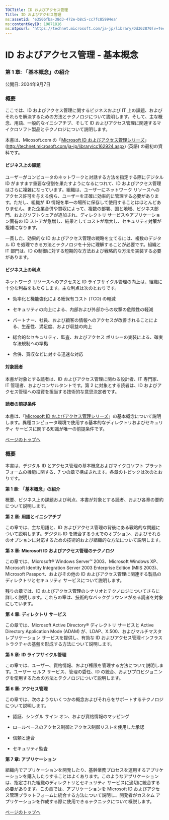 ```yaml
---
TOCTitle: ID およびアクセス管理
Title: ID およびアクセス管理
ms:assetid: 'e3506fba-38d3-472e-b8c5-cc7fc85994ea'
ms:contentKeyID: 19871816
ms:mtpsurl: 'https://technet.microsoft.com/ja-jp/library/Dd362870(v=TechNet.10)'
---
```


ID およびアクセス管理 ‐ 基本概念
================================

### 第 1 章: 「基本概念」の紹介

公開日: 2004年9月7日

### 概要

ここでは、ID およびアクセス管理に関するビジネスおよび IT 上の課題、およびそれらを解決するための方法とテクノロジについて説明します。そして、主な概念、用語、一般的なイニシアチブ、そして ID およびアクセス管理に関連するマイクロソフト製品とテクノロジについて説明します。

本書は、Micosoft.com の「[Microsoft ID およびアクセス管理シリーズ](http://technet.microsoft.com/ja-jp/library/cc162924.aspx)」 (http://technet.microsoft.com/ja-jp/library/cc162924.aspx) (英語) の最初の資料です。

#### ビジネス上の課題

ユーザーがコンピュータのネットワークと対話する方法を指定する際にデジタル ID がますます重要な役割を果たすようになるにつれて、ID およびアクセス管理はさらに複雑になっています。組織は、ユーザーにネットワーク リソースへのアクセス許可を与える傍ら、ユーザーを正確に効率的に管理する必要があります。ただし、組織が ID 情報を単一の場所に保存して使用することはほとんどありません。また企業合併や買収によって、複数の部署、国と地域、ビジネス部門、およびソフトウェアが追加され、ディレクトリ サービスやアプリケーション固有の ID ストアが急増し、結果としてコストが増大し、セキュリティ対策が複雑になります。

一貫した、効果的な ID およびアクセス管理の戦略を立てるには、複数のデジタル ID を処理できる方法とテクノロジを十分に理解することが必要です。組織と IT 部門は、ID の制御に対する短期的な方法および戦略的な方法を実装する必要があります。

#### ビジネス上の利点

ネットワーク リソースへのアクセスと ID ライフサイクル管理の向上は、組織に十分な利益をもたらします。主な利点は次のとおりです。

-   効率化と機能強化による総保有コスト (TCO) の軽減

-   セキュリティの向上による、内部および外部からの攻撃の危険性の軽減

-   パートナー、社員、および顧客の情報へのアクセスが改善されることによる、生産性、満足度、および収益の向上

-   総合的なセキュリティ、監査、およびアクセス ポリシーの実装による、確実な法規制への準拠

-   合併、買収などに対する迅速な対応

#### 対象読者

本書が対象とする読者は、ID およびアクセス管理に関わる設計者、IT 専門家、IT 管理者、およびコンサルタントです。第 2 に対象とする読者は、ID およびアクセス管理への投資を担当する技術的な意思決定者です。

#### 読者の前提条件

本書は、「[Microsoft ID およびアクセス管理シリーズ](http://technet.microsoft.com/ja-jp/library/cc162924.aspx)」の基本概念について説明します。異種コンピュータ環境で使用する基本的なディレクトリおよびセキュリティ サービスに関する知識が唯一の前提条件です。

[](#mainsection)[ページのトップへ](#mainsection)

### 概要

本書は、デジタル ID とアクセス管理の基本概念およびマイクロソフト プラットフォームの機能に関する、7 つの章で構成されます。各章のトピックは次のとおりです。

**第 1 章: 「基本概念」の紹介**

概要、ビジネス上の課題および利点、本書が対象とする読者、および各章の要約について説明します。

**第 2 章: 用語とイニシアチブ**

この章では、主な用語と、ID およびアクセス管理の背後にある戦略的な問題について説明します。デジタル ID を統合するうえでのオプション、およびそれらのオプションに対応するための技術的および組織的な方法について説明します。

**第 3 章: Microsoft ID およびアクセス管理のテクノロジ**

この章では、Microsoft® Windows Server™ 2003、Microsoft Windows XP、Microsoft Identity Integration Server 2003 Enterprise Edition (MIIS 2003)、Microsoft Passport、およびその他の ID およびアクセス管理に関連する製品のディレクトリとセキュリティ サービスについて説明します。

残りの章では、ID およびアクセス管理のシナリオとテクノロジについてさらに詳しく説明します。これらの章は、技術的なバックグラウンドがある読者を対象にしています。

**第 4 章: ディレクトリ サービス**

この章では、Microsoft Active Directory® ディレクトリ サービスと Active Directory Application Mode (ADAM) が、LDAP、X.500、およびマルチマスタ レプリケーション サービスを提供し、有効な ID およびアクセス管理インフラストラクチャの基盤を形成する方法について説明します。

**第 5 章: ID ライフサイクル管理**

この章では、ユーザー、資格情報、および権限を管理する方法について説明します。ユーザー セルフ サービス、管理の委任、ID の統合、およびプロビジョニングを使用するための方法とテクノロジについて説明します。

**第 6 章: アクセス管理**

この章では、次のようないくつかの概念およびそれらをサポートするテクノロジについて説明します。

-   認証、シングル サイン オン、および資格情報のマッピング

-   ロールベースのアクセス制御とアクセス制御リストを使用した承認

-   信頼と連合

-   セキュリティ監査

**第 7 章: アプリケーション**

組織内でアプリケーションを開発したり、基幹業務プロセスを運用するアプリケーションを購入したりすることはよくあります。このようなアプリケーションは、指定された組織のディレクトリとセキュリティ サービスに適切に統合する必要があります。この章では、アプリケーションを Microsoft ID およびアクセス管理プラットフォームに統合する方法について説明し、開発者がカスタム アプリケーションを作成する際に使用できるテクニックについて概説します。

[](#mainsection)[ページのトップへ](#mainsection)
